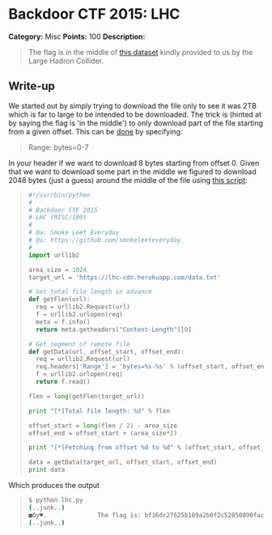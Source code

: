 # Backdoor CTF 2015: LHC

**Category:** Misc
**Points:** 100
**Description:** 

> The flag is in the middle of [this dataset](https://lhc-cdn.herokuapp.com/data.txt) kindly provided to us by the Large Hadron Collider.

## Write-up

We started out by simply trying to download the file only to see it was 2TB which is far to large to be intended to be downloaded. The trick is (hinted at by saying the flag is 'in the middle') to only download part of the file starting from a given offset. This can be [done](http://www.w3.org/Protocols/rfc2616/rfc2616-sec14.html#sec14.35) by specifying:

>Range: bytes=0-7

In your header if we want to download 8 bytes starting from offset 0. Given that we want to download some part in the middle we figured to download 2048 bytes (just a guess) around the middle of the file using [this script](solution/lhc.py):

>```python
>#!/usr/bin/python
>#
># Backdoor CTF 2015
># LHC (MISC/100)
>#
># @a: Smoke Leet Everyday
># @u: https://github.com/smokeleeteveryday
>#
>import urllib2
>
>area_size = 1024
>target_url = 'https://lhc-cdn.herokuapp.com/data.txt'
>
># Get total file length in advance
>def getFlen(url):
>	req = urllib2.Request(url)
>	f = urllib2.urlopen(req)
>	meta = f.info()
>	return meta.getheaders("Content-Length")[0]
>
># Get segment of remote file
>def getData(url, offset_start, offset_end):
>	req = urllib2.Request(url)
>	req.headers['Range'] = 'bytes=%s-%s' % (offset_start, offset_end)
>	f = urllib2.urlopen(req)
>	return f.read()
>
>flen = long(getFlen(target_url))
>
>print "[*]Total file length: %d" % flen
>
>offset_start = long(flen / 2) - area_size
>offset_end = offset_start + (area_size*2)
>
>print "[*]Fetching from offset %d to %d" % (offset_start, offset_end)
>
>data = getData(target_url, offset_start, offset_end)
>print data
>```

Which produces the output

>```bash
>$ python lhc.py
>(..junk..)
>■δy♥.              The flag is: bf16dc27625b189a2b0f2c52850890fac00189c0b88a2847e36facf8071df1b4       Ö╟╟
>(..junk..)
>```